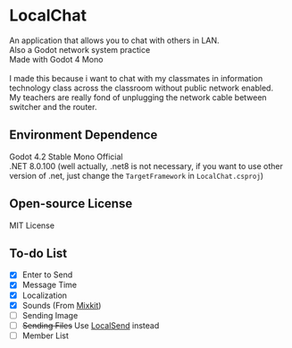 # LocalChat
An application that allows you to chat with others in LAN.<br>
Also a Godot network system practice<br>
Made with Godot 4 Mono<br><br>
I made this because i want to chat with my classmates in information technology class across the classroom without public network enabled.<br>
My teachers are really fond of unplugging the network cable between switcher and the router.

## Environment Dependence
Godot 4.2 Stable Mono Official<br>
.NET 8.0.100 (well actually, .net8 is not necessary, if you want to use other version of .net, just change the `TargetFramework` in `LocalChat.csproj`)

## Open-source License
MIT License

## To-do List
- [x] Enter to Send<br>
- [x] Message Time<br>
- [x] Localization<br>
- [x] Sounds (From [Mixkit](https://mixkit.co))<br>
- [ ] Sending Image<br>
- [ ] ~~Sending Files~~ Use [LocalSend](https://localsend.org) instead<br>
- [ ] Member List